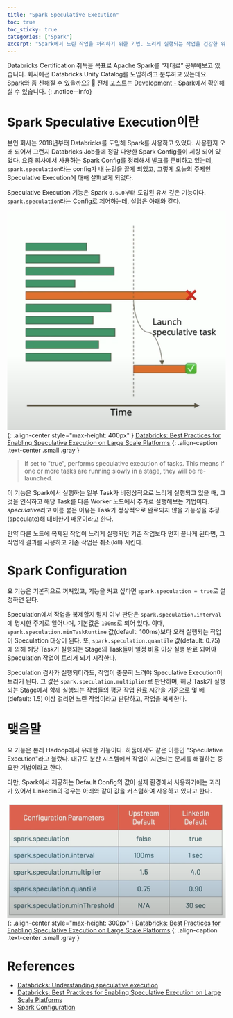```yaml
---
title: "Spark Speculative Execution"
toc: true
toc_sticky: true
categories: ["Spark"]
excerpt: "Spark에서 느린 작업을 처리하기 위한 기법. 느리게 실행되는 작업을 건강한 워커 노드에 복제하여 실행하는 기법."
---
```


Databricks Certification 취득을 목표로 Apache Spark를 “제대로” 공부해보고 있습니다. 회사에선 Databricks Unity Catalog를 도입하려고 분투하고 있는데요. Spark와 좀 친해질 수 있을까요? 🎇 전체 포스트는 [Development - Spark](/topic/development#apache-spark)에서 확인해실 수 있습니다.
{: .notice--info}

# Spark Speculative Execution이란

본인 회사는 2018년부터 Databricks를 도입해 Spark를 사용하고 있었다. 사용한지 오래 되어서 그런지 Databricks Job들에 정말 다양한 Spark Config들이 세팅 되어 있었다. 요즘 회사에서 사용하는 Spark Config를 정리해서 발표를 준비하고 있는데, `spark.speculation`라는 config가 내 눈길을 끌게 되었고, 그렇게 오늘의 주제인 Speculative Execution에 대해 살펴보게 되었다.

Speculative Execution 기능은 Spark `0.6.0`부터 도입된 유서 깊은 기능이다. `spark.speculation`라는 Config로 제어하는데, 설명은 아래와 같다.

![](/images/development/spark/spark-speculative-execution.png){: .align-center style="max-height: 400px" }
[Databricks: Best Practices for Enabling Speculative Execution on Large Scale Platforms](https://youtu.be/MIyQPz_R168?si=yGzbKIASEyG0WEfl)
{: .align-caption .text-center .small .gray }

> If set to "true", performs speculative execution of tasks. This means if one or more tasks are running slowly in a stage, they will be re-launched.	

이 기능은 Spark에서 실행하는 일부 Task가 비정상적으로 느리게 실행되고 있을 때, 그것을 인식하고 해당 Task를 다른 Worker 노드에서 추가로 실행해보는 기법이다. *speculative*라고 이름 붙은 이유는 Task가 정상적으로 완료되지 않을 가능성을 추정(speculate)해 대비한기 때문이라고 한다.


만약 다른 노드에 복제된 작업이 느리게 실행되던 기존 작업보다 먼저 끝나게 된다면, 그 작업의 결과를 사용하고 기존 작업은 취소(kill) 시킨다.

# Spark Configuration

요 기능은 기본적으로 꺼져있고, 기능을 켜고 싶다면 `spark.speculation = true`로 설정하면 된다.

Speculation에서 작업을 복제할지 말지 여부 판단은 `spark.speculation.interval`에 명시한 주기로 일어나며, 기본값은 `100ms`로 되어 있다. 이때, `spark.speculation.minTaskRuntime` 값(default: 100ms)보다 오래 실행되는 작업이 Speculation 대상이 된다. 또, `spark.speculation.quantile` 값(default: 0.75)에 의해 해당 Task가 실행되는 Stage의 Task들이 일정 비율 이상 실행 완료 되어야 Speculation 작업이 트리거 되기 시작한다.

Speculation 검사가 실행되더라도, 작업이 충분히 느려야 Speculative Execution이 트리거 된다. 그 값은 `spark.speculation.multiplier`로 판단하며, 해당 Task가 실행되는 Stage에서 함께 실행되는 작업들의 평균 작업 완료 시간을 기준으로 몇 배(default: 1.5) 이상 걸리면 느린 작업이라고 판단하고, 작업을 복제한다.

# 맺음말

요 기능은 본래 Hadoop에서 유래한 기능이다. 하둡에서도 같은 이름인 "Speculative Execution"라고 불렀다. 대규모 분산 시스템에서 작업이 지연되는 문제를 해결하는 중요한 기법이라고 한다.

다만, Spark에서 제공하는 Default Config의 값이 실제 환경에서 사용하기에는 괴리가 있어서 Linkedin의 경우는 아래와 같이 값을 커스텀하여 사용하고 있다고 한다.

![](/images/development/spark/spark-speculative-execution-linkedin.png){: .align-center style="max-height: 300px" }
[Databricks: Best Practices for Enabling Speculative Execution on Large Scale Platforms](https://youtu.be/MIyQPz_R168?si=yGzbKIASEyG0WEfl)
{: .align-caption .text-center .small .gray }


# References

- [Databricks: Understanding speculative execution](https://kb.databricks.com/scala/understanding-speculative-execution)
- [Databricks: Best Practices for Enabling Speculative Execution on Large Scale Platforms](https://youtu.be/MIyQPz_R168?si=yGzbKIASEyG0WEfl)
- [Spark Configuration](https://spark.apache.org/docs/latest/configuration.html)

